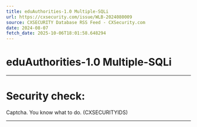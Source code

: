 ```yaml
---
title: eduAuthorities-1.0 Multiple-SQLi
url: https://cxsecurity.com/issue/WLB-2024080009
source: CXSECURITY Database RSS Feed - CXSecurity.com
date: 2024-08-07
fetch_date: 2025-10-06T18:01:58.648294
---
```


# eduAuthorities-1.0 Multiple-SQLi

---

# Security check:

Captcha. You know what to do. (CXSECURITYIDS)

---